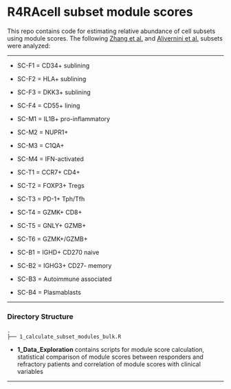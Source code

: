 # R4RAcell subset module scores


This repo contains code for estimating relative abundance of cell subsets using module scores. 
The following [Zhang et al.](https://www.ncbi.nlm.nih.gov/pmc/articles/PMC6602051/) and [Alivernini et al.](https://www.nature.com/articles/s41591-020-0939-8) subsets were analyzed:

---

*  SC-F1 = CD34+ sublining
*  SC-F2 = HLA+ sublining
*  SC-F3 = DKK3+ sublining
*  SC-F4 = CD55+ lining

*  SC-M1 = IL1B+ pro-inflammatory
*  SC-M2 = NUPR1+
*  SC-M3 = C1QA+
*  SC-M4 = IFN-activated

*  SC-T1 = CCR7+ CD4+
*  SC-T2 = FOXP3+ Tregs
*  SC-T3 = PD-1+ Tph/Tfh
*  SC-T4 = GZMK+ CD8+
*  SC-T5 = GNLY+ GZMB+
*  SC-T6 = GZMK+/GZMB+

*  SC-B1 = IGHD+ CD270 naive
*  SC-B2 = IGHG3+ CD27- memory
*  SC-B3 = Autoimmune associated
*  SC-B4 = Plasmablasts

---

### Directory Structure

```
.
├── 1_calculate_subset_modules_bulk.R

```

* **1\_Data\_Exploration** contains scripts for module score calculation, statistical comparison of module scores between responders and refractory patients and correlation of module scores with clinical variables


---
